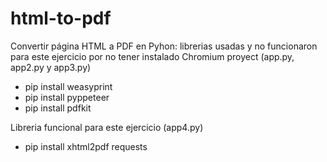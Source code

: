 # html-to-pdf

Convertir página HTML a PDF en Pyhon:
librerias usadas y no funcionaron para este ejercicio por no tener instalado Chromium proyect (app.py, app2.py y app3.py)
  * pip install weasyprint
  * pip install pyppeteer
  * pip install pdfkit

Libreria funcional para este ejercicio (app4.py)
  * pip install xhtml2pdf requests
